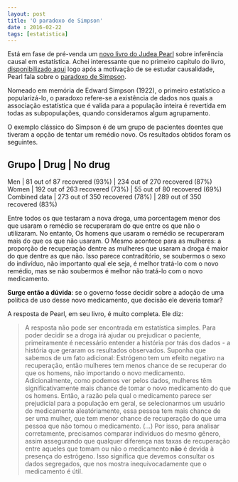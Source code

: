 ```yaml
---
layout: post
title: 'O paradoxo de Simpson'
date : 2016-02-22
tags: [estatistica]
--- 
```


Está em fase de pré-venda um 
[novo livro do Judea Pearl](http://www.amazon.com/Causal-Inference-Statistics-Judea-Pearl/dp/1119186846/ref=sr_1_1?ie=UTF8&qid=1452539578&sr=8-1&keywords=judea+pearl+primer) 
sobre inferência causal em estatística. Achei interessante que no primeiro capítulo do livro, [disponibilizado aqui](http://bayes.cs.ucla.edu/PRIMER/)
logo após a motivação de se estudar causalidade, Pearl fala sobre o [paradoxo de Simpson](https://en.wikipedia.org/wiki/Simpson%27s_paradox).

Nomeado em memória de Edward Simpson (1922), o primeiro estatístico a popularizá-lo, o paradoxo refere-se a existência de dados nos quais a associação estatística que é valida para a população inteira é revertida em todas as subpopulações, quando consideramos algum agrupamento.

O exemplo clássico do Simpson é de um grupo de pacientes doentes que tiveram a opção de tentar um remédio novo. Os resultados obtidos foram os seguintes.

Grupo         | Drug                           | No drug
--------------------------------------------------------------------------------
Men           | 81 out of 87 recovered (93%)   | 234 out of 270 recovered (87%)
Women         | 192 out of 263 recovered (73%) | 55 out of 80 recovered (69%)
Combined data | 273 out of 350 recovered (78%) | 289 out of 350 recovered (83%)

Entre todos os que testaram a nova droga, uma porcentagem menor dos que usaram o 
remédio se recuperaram do que entre os que não o utilizaram. No entanto, Os homens 
que usaram o remédio se recuperaram mais do que os que não usaram. O Mesmo acontece 
para as mulheres: a proporção de recuperação dentre as mulheres que usaram a droga 
é maior do que dentre as que não. Isso parece contraditório, se soubermos o sexo do 
indivíduo, não importanto qual ele seja, é melhor tratá-lo com o novo remédio, 
mas se não soubermos é melhor não tratá-lo com o novo medicamento.

**Surge então a dúvida**: se o governo fosse decidir sobre a adoção de uma política de uso 
desse novo medicamento, que decisão ele deveria tomar?

A resposta de Pearl, em seu livro, é muito completa. Ele diz: 

> A resposta não pode ser encontrada em estatística simples. Para poder decidir se a droga 
> irá ajudar ou prejudicar o paciente, primeiramente é necessário entender a história por
> trás dos dados - a história que geraram os resultados observados. Suponha que sabemos de um fato 
> adicional: Estrógeno tem um efeito negativo na recuperação, então mulheres tem menos chance de 
> se recuperar do que os homens, não importando o novo medicamento. Adicionalmente, como podemos
> ver pelos dados, mulheres têm significativamente mais chance de tomar o novo medicamento do que
> os homens. Então, a razão pela qual o medicamento parece ser prejudicial para a população em geral,
> se selecionarmos um usuário do medicamente aleatóriamente, essa pessoa tem mais chance de ser uma mulher,
> que tem menor chance de recuperação do que uma pessoa que não tomou o medicamento. (...)
> Por isso, para analisar corretamente, precisamos comparar individuos do mesmo gênero, assim assegurando que
> qualquer diferença nas taxas de recuperação entre aqueles que tomam ou não o medicamento
> **não** é devida à presença do estrógeno. Isso significa que devemos consultar os dados segregados,
> que nos mostra inequivocadamente que o medicamento é útil.










